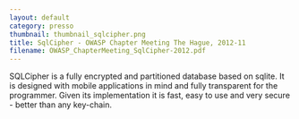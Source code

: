 ```yaml
---
layout: default
category: presso
thumbnail: thumbnail_sqlcipher.png
title: SqlCipher - OWASP Chapter Meeting The Hague, 2012-11
filename: OWASP_ChapterMeeting_SqlCipher-2012.pdf 
---
```

SQLCipher is a fully encrypted and partitioned database based on sqlite. It is designed
with mobile applications in mind and fully transparent for the programmer. Given its
implementation it is fast, easy to use and very secure - better than any key-chain.
